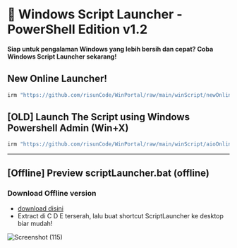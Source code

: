 # 🚀 Windows Script Launcher - PowerShell Edition v1.2
**Siap untuk pengalaman Windows yang lebih bersih dan cepat? Coba Windows Script Launcher sekarang!**

## New Online Launcher!
```js
irm "https://github.com/risunCode/WinPortal/raw/main/winScript/newOnlineLauncher.ps1" | iex

```

## [OLD] Launch The Script using Windows Powershell Admin (Win+X)
```js
irm "https://github.com/risunCode/WinPortal/raw/main/winScript/aioOnlineLauncher.ps1" | iex
```

---

## [Offline] Preview scriptLauncher.bat (offline)
### Download Offline version 
- [download disini](https://github.com/risunCode/WinPortal/releases/download/Script/winScript.rar)
- Extract di C D E terserah, lalu buat shortcut ScriptLauncher ke desktop biar mudah!

![Screenshot (115)](https://github.com/user-attachments/assets/a8f9b979-d10a-4bc3-961d-00c1efff2409)